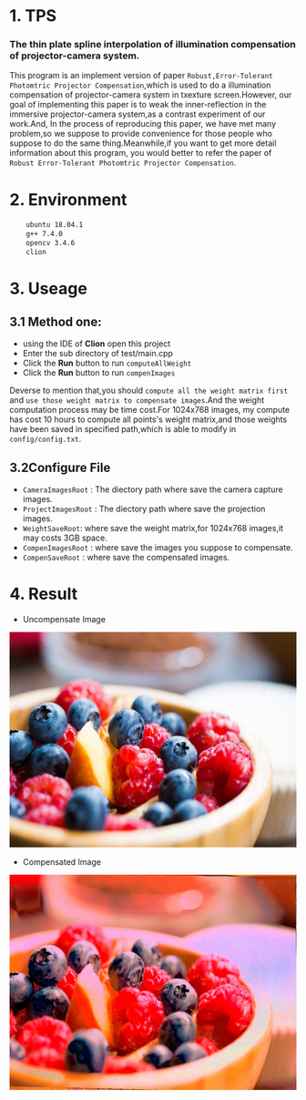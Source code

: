 # 1. TPS
### The thin plate spline interpolation of illumination compensation of projector-camera system.

This program is an implement version of paper ```Robust,Error-Tolerant Photomtric Projector Compensation```,which is used to do a illumination compensation of projector-camera system in txexture screen.However, our goal of implementing this paper is to weak the inner-reflection in the immersive projector-camera
system,as a contrast experiment of our work.And, In the process of reproducing this paper, we have met many problem,so we suppose to provide convenience for those people who suppose to do the same thing.Meanwhile,if you want to get more detail information about this program, you would better to refer the paper of ```Robust Error-Tolerant Photomtric Projector Compensation```.

# 2. Environment
		ubuntu 18.04.1
		g++ 7.4.0
		opencv 3.4.6
		clion


# 3. Useage
## 3.1 Method one:
- using the IDE of **Clion** open this project
- Enter the sub directory of test/main.cpp
- Click the **Run** button to run ```computeAllWeight```
- Click the **Run** button to run ```compenImages```

Deverse to mention that,you should ```compute all the weight matrix first``` and ```use those weight matrix to compensate images```.And the weight computation process may be time cost.For 1024x768 images, my compute has cost 10 hours to compute all points's weight matrix,and those weights have been saved in specified path,which is able to modify in `config/config.txt`.

## 3.2Configure File
- `CameraImagesRoot` : The diectory path where save the camera capture images.
- `ProjectImagesRoot` : The diectory path where save the projection images. 
- `WeightSaveRoot`: where save the weight matrix,for 1024x768 images,it may costs 3GB space.
- `CompenImagesRoot` : where save the images you suppose to compensate.
- `CompenSaveRoot` : where save the compensated images.

# 4. Result
- Uncompensate Image


![Uncompensate Image](https://github.com/BeeCaffe/TPS/blob/master/resource/compen/00061.jpg)
- Compensated Image


![Compensated Image](https://github.com/BeeCaffe/TPS/blob/master/resource/compened/1.jpg)
